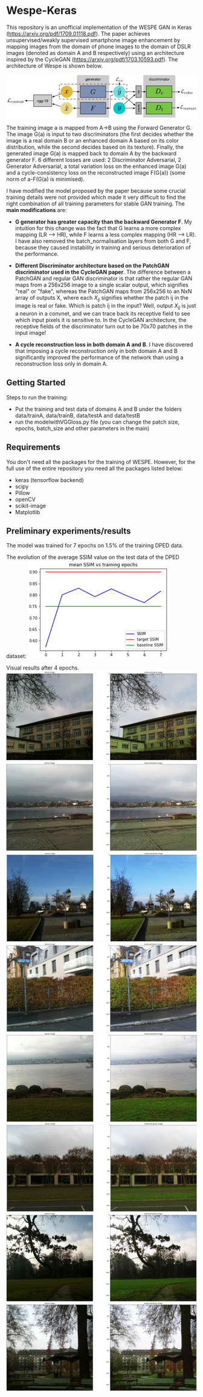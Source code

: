 # Wespe-Keras

This repository is an unofficial implementation of the WESPE GAN in Keras (https://arxiv.org/pdf/1709.01118.pdf). The paper achieves unsupervised/weakly supervised smartphone image enhancement by mapping images from the domain of phone images to the domain of DSLR images (denoted as domain A and B respectively) using an architecture inspired by the CycleGAN (https://arxiv.org/pdf/1703.10593.pdf). The architecture of Wespe is shown below.

<p align="center"> 
<img src="https://github.com/GBATZOLIS/Wespe-Keras/blob/master/preliminary%20results/main_architecture.png">
</p>



The training image a is mapped from A->B using the Forward Generator G. The image G(a) is input to two discriminators (the first decides whether the image is a real domain B or an enhanced domain A based on its color distribution, while the second decides based on its texture). Finally, the generated image G(a) is mapped back to domain A by the backward generator F. 6 different losses are used: 2 Discriminator Adversarial, 2 Generator Adversarial, a total variation loss on the enhanced image G(a) and a cycle-consistency loss on the reconstructed image F(G(a)) (some norm of a-F(G(a) is minimised). 

I have modified the model proposed by the paper because some crucial training details were not provided which made it very difficult to find the right combination of all training parameters for stable GAN training. The **main modifications** are:

* **G generator has greater capacity than the backward Generator F**. My intuition for this change was the fact that G learns a more complex mapping (LR --> HR), while F learns a less complex mapping (HR --> LR). I have also removed the batch_normalisation layers from both G and F, because they caused instability in training and serious deterioration of the performance.

* **Different Discriminator architecture based on the PatchGAN discriminator used in the CycleGAN paper**. The difference between a PatchGAN and regular GAN discriminator is that rather the regular GAN maps from a 256x256 image to a single scalar output, which signifies "real" or "fake", whereas the PatchGAN maps from 256x256 to an NxN array of outputs X, where each $X_{ij}$ signifies whether the patch ij in the image is real or fake. Which is patch ij in the input? Well, output $X_{ij}$ is just a neuron in a convnet, and we can trace back its receptive field to see which input pixels it is sensitive to. In the CycleGAN architecture, the receptive fields of the discriminator turn out to be 70x70 patches in the input image!

* **A cycle reconstruction loss in both domain A and B**. I have discovered that imposing a cycle reconstruction only in both domain A and B significantly improved the performance of the network than using a reconstruction loss only in domain A.



## Getting Started


Steps to run the training:

* Put the training and test data of domains A and B under the folders data/trainA, data/trainB, data/testA and data/testB
* run the modelwithVGGloss.py file (you can change the patch size, epochs, batch_size and other parameters in the main)

## Requirements
You don't need all the packages for the training of WESPE. However, for the full use of the entire repository you need all the packages listed below:

* keras (tensorflow backend)
* scipy
* Pillow
* openCV
* scikit-image
* Matplotlib


## Preliminary experiments/results

The model was trained for 7 epochs on 1.5% of the training DPED data.

The evolution of the average SSIM value on the test data of the DPED dataset:
![SSIM curve](https://github.com/GBATZOLIS/Wespe-Keras/blob/master/visual%20results/ssim_curve.png)

Visual results after 4 epochs.
![Image 6](https://github.com/GBATZOLIS/Wespe-Keras/blob/master/preliminary%20results/Figure_6.png)
![Image 28](https://github.com/GBATZOLIS/Wespe-Keras/blob/master/preliminary%20results/Figure_28.png)
![Image 17](https://github.com/GBATZOLIS/Wespe-Keras/blob/master/preliminary%20results/Figure_17.png)
![Image 18](https://github.com/GBATZOLIS/Wespe-Keras/blob/master/preliminary%20results/Figure_18.png)
![Image 20](https://github.com/GBATZOLIS/Wespe-Keras/blob/master/preliminary%20results/Figure_20.png)
![Image 22](https://github.com/GBATZOLIS/Wespe-Keras/blob/master/preliminary%20results/Figure_22.png)
![Image 25](https://github.com/GBATZOLIS/Wespe-Keras/blob/master/preliminary%20results/Figure_25.png)
![Image 13](https://github.com/GBATZOLIS/Wespe-Keras/blob/master/preliminary%20results/Figure_13.png)
